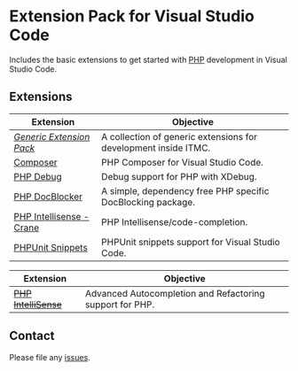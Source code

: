 # Extension Pack for Visual Studio Code

Includes the basic extensions to get started with [PHP](http://php.net/) development in Visual Studio Code.

## Extensions

Extension | Objective
--------- | ---------
*[Generic Extension Pack](https://marketplace.visualstudio.com/items?itemName=itmcdev.generic-extension-pack)* | A collection of generic extensions for development inside ITMC.
[Composer](https://marketplace.visualstudio.com/items?itemName=ikappas.composer) | PHP Composer for Visual Studio Code.
[PHP Debug](https://marketplace.visualstudio.com/items?itemName=felixfbecker.php-debug) | Debug support for PHP with XDebug.
[PHP DocBlocker](https://marketplace.visualstudio.com/items?itemName=neilbrayfield.php-docblocker) | A simple, dependency free PHP specific DocBlocking package.
[PHP Intellisense - Crane](https://marketplace.visualstudio.com/items?itemName=HvyIndustries.crane) | PHP Intellisense/code-completion.
[PHPUnit Snippets](https://marketplace.visualstudio.com/items?itemName=onecentlin.phpunit-snippets) | PHPUnit snippets support for Visual Studio Code.


Extension | Objective
--------- | ---------
~~[PHP IntelliSense](https://marketplace.visualstudio.com/items?itemName=felixfbecker.php-intellisense)~~ | Advanced Autocompletion and Refactoring support for PHP.

## Contact

Please file any [issues](https://github.com/itmcdev/vscode-extensions/issues).